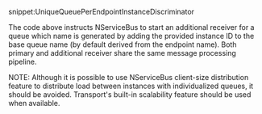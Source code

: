 snippet:UniqueQueuePerEndpointInstanceDiscriminator

The code above instructs NServiceBus to start an additional receiver for a queue which name is generated by adding the provided instance ID to the base queue name (by default derived from the endpoint name). Both primary and additional receiver share the same message processing pipeline.

NOTE: Although it is possible to use NServiceBus client-size distribution feature to distribute load between instances with individualized queues, it should be avoided. Transport's built-in scalability feature should be used when available.